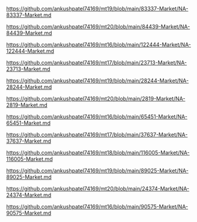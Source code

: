 <p><a href="https://github.com/ankushpatel74169/mt19/blob/main/83337-Market/NA-83337-Market.md">https://github.com/ankushpatel74169/mt19/blob/main/83337-Market/NA-83337-Market.md</a></p><p><a href="https://github.com/ankushpatel74169/mt20/blob/main/84439-Market/NA-84439-Market.md">https://github.com/ankushpatel74169/mt20/blob/main/84439-Market/NA-84439-Market.md</a></p><p><a href="https://github.com/ankushpatel74169/mt16/blob/main/122444-Market/NA-122444-Market.md">https://github.com/ankushpatel74169/mt16/blob/main/122444-Market/NA-122444-Market.md</a></p><p><a href="https://github.com/ankushpatel74169/mt17/blob/main/23713-Market/NA-23713-Market.md">https://github.com/ankushpatel74169/mt17/blob/main/23713-Market/NA-23713-Market.md</a></p><p><a href="https://github.com/ankushpatel74169/mt19/blob/main/28244-Market/NA-28244-Market.md">https://github.com/ankushpatel74169/mt19/blob/main/28244-Market/NA-28244-Market.md</a></p><p><a href="https://github.com/ankushpatel74169/mt20/blob/main/2819-Market/NA-2819-Market.md">https://github.com/ankushpatel74169/mt20/blob/main/2819-Market/NA-2819-Market.md</a></p><p><a href="https://github.com/ankushpatel74169/mt16/blob/main/65451-Market/NA-65451-Market.md">https://github.com/ankushpatel74169/mt16/blob/main/65451-Market/NA-65451-Market.md</a></p><p><a href="https://github.com/ankushpatel74169/mt17/blob/main/37637-Market/NA-37637-Market.md">https://github.com/ankushpatel74169/mt17/blob/main/37637-Market/NA-37637-Market.md</a></p><p><a href="https://github.com/ankushpatel74169/mt18/blob/main/116005-Market/NA-116005-Market.md">https://github.com/ankushpatel74169/mt18/blob/main/116005-Market/NA-116005-Market.md</a></p><p><a href="https://github.com/ankushpatel74169/mt19/blob/main/89025-Market/NA-89025-Market.md">https://github.com/ankushpatel74169/mt19/blob/main/89025-Market/NA-89025-Market.md</a></p><p><a href="https://github.com/ankushpatel74169/mt20/blob/main/24374-Market/NA-24374-Market.md">https://github.com/ankushpatel74169/mt20/blob/main/24374-Market/NA-24374-Market.md</a></p><p><a href="https://github.com/ankushpatel74169/mt16/blob/main/90575-Market/NA-90575-Market.md">https://github.com/ankushpatel74169/mt16/blob/main/90575-Market/NA-90575-Market.md</a></p>
